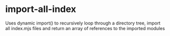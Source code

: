 # import-all-index
Uses dynamic import() to recursively loop through a directory tree, import all index.mjs files and return an array of references to the imported modules

